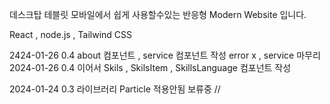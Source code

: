 <!-- 프로젝트 소개 -->

데스크탑 테블릿 모바일에서 쉽게 사용할수있는 반응형 Modern Website 입니다.

 <!-- 사용된 기술  -->

React , node.js , Tailwind CSS

<!-- 사용방법 -->

<!-- 프로젝트 구조 -->

<!-- 의존성 관리 -->

<!-- 테스트 -->

<!-- 기여방법 및 개발 가이드 -->

<!-- 라이센스 -->

<!-- 진행과정 -->

2424-01-26 0.4 about 컴포넌트 , service 컴포넌트 작성 error x , service 마무리
2024-01-26 0.4 이어서 Skils , SkilsItem , SkillsLanguage 컴포넌트 작성

<!-- ERROR -->

2024-01-24 0.3 라이브러리 Particle 적용안됨 보류중 //
